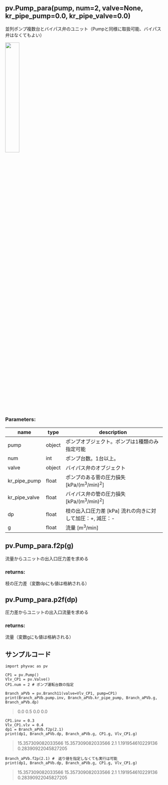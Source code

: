 ## pv.Pump_para(pump, num=2, valve=None, kr_pipe_pump=0.0, kr_pipe_valve=0.0)
並列ポンプ複数台とバイパス弁のユニット（Pumpと同様に取扱可能、バイパス弁はなくてもよい）
  
<img src="https://user-images.githubusercontent.com/27459538/112747938-8409ed00-8ff3-11eb-8d76-121f99063dd5.png" width=30%>

  
### Parameters:
|  name  |  type  | description |
| ---- | ---- | ---- |
|pump|object|ポンプオブジェクト。ポンプは1種類のみ指定可能|
|num|int|ポンプ台数。1台以上。|
|valve|object|バイパス弁のオブジェクト|
|kr_pipe_pump|float|ポンプのある菅の圧力損失 \[kPa/(m<sup>3</sup>/min)<sup>2</sup>]|
|kr_pipe_valve|float|バイパス弁の管の圧力損失 \[kPa/(m<sup>3</sup>/min)<sup>2</sup>]|
|dp|float|枝の出入口圧力差 \[kPa] 流れの向きに対して加圧：+, 減圧：- |
|g|float|流量 \[m<sup>3</sup>/min] |
  
## pv.Pump_para.f2p(g)
流量からユニットの出入口圧力差を求める
  
### returns:
枝の圧力差（変数dpにも値は格納される）
## pv.Pump_para.p2f(dp)
圧力差からユニットの出入口流量を求める
  
### returns:
流量（変数gにも値は格納される）
  
## サンプルコード
```
import phyvac as pv

CP1 = pv.Pump()
Vlv_CP1 = pv.Valve()
CP1.num = 2 # ポンプ運転台数の指定

Branch_aPVb = pv.Branch11(valve=Vlv_CP1, pump=CP1)
print(Branch_aPVb.pump.inv, Branch_aPVb.kr_pipe_pump, Branch_aPVb.g, Branch_aPVb.dp)
```
> 0.0 0.5 0.0 0.0
```
CP1.inv = 0.3
Vlv_CP1.vlv = 0.4
dp1 = Branch_aPVb.f2p(2.1)
print(dp1, Branch_aPVb.dp, Branch_aPVb.g, CP1.g, Vlv_CP1.g)
```
> 15.357309082033566 15.357309082033566 2.1 1.191954610229136 0.28390922045827205
```
Branch_aPVb.f2p(2.1) #　返り値を指定しなくても実行は可能
print(dp1, Branch_aPVb.dp, Branch_aPVb.g, CP1.g, Vlv_CP1.g)
```
> 15.357309082033566 15.357309082033566 2.1 1.191954610229136 0.28390922045827205
